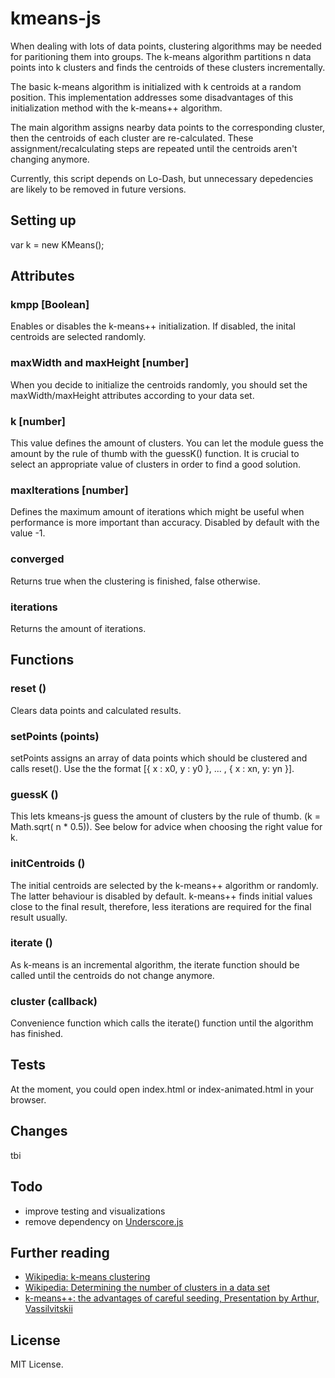 kmeans-js
=========

When dealing with lots of data points, clustering algorithms may be needed for paritioning them into groups. The k-means algorithm partitions n data points into k clusters and finds the centroids of these clusters incrementally.

The basic k-means algorithm is initialized with k centroids at a random position. This implementation addresses some disadvantages of this initialization method with the k-means++ algorithm.

The main algorithm assigns nearby data points to the corresponding cluster, then the centroids of each cluster are re-calculated. These assignment/recalculating steps are repeated until the centroids aren't changing anymore.

Currently, this script depends on Lo-Dash, but unnecessary depedencies are likely to be removed in future versions.

## Setting up

  var k = new KMeans();

## Attributes

### kmpp [Boolean]

Enables or disables the k-means++ initialization. If disabled, the inital centroids are selected randomly.

### maxWidth and maxHeight [number]

When you decide to initialize the centroids randomly, you should set the maxWidth/maxHeight attributes according to your data set.

### k [number]

This value defines the amount of clusters. You can let the module guess the amount by the rule of thumb with the guessK() function. It is crucial to select an appropriate value of clusters in order to find a good solution.

### maxIterations [number]

Defines the maximum amount of iterations which might be useful when performance is more important than accuracy. Disabled by default with the value -1.

### converged

Returns true when the clustering is finished, false otherwise.

### iterations

Returns the amount of iterations.

## Functions

### reset ()

Clears data points and calculated results.

### setPoints (points)

setPoints assigns an array of data points which should be clustered and calls reset(). Use the the format [{ x : x0, y : y0 }, ... , { x : xn, y: yn }].  

### guessK ()

This lets kmeans-js guess the amount of clusters by the rule of thumb. (k = Math.sqrt( n * 0.5)). See below for advice when choosing the right value for k.

### initCentroids ()

The initial centroids are selected by the k-means++ algorithm or randomly. The latter behaviour is disabled by default. k-means++ finds initial values close to the final result, therefore, less iterations are required for the final result usually.

### iterate ()

As k-means is an incremental algorithm, the iterate function should be called until the centroids do not change anymore. 

### cluster (callback)

Convenience function which calls the iterate() function until the algorithm has finished. 

## Tests

At the moment, you could open index.html or index-animated.html in your browser.

## Changes

tbi

## Todo

* improve testing and visualizations
* remove dependency on [Underscore.js](http://underscorejs.org/)

Further reading
---------------

* [Wikipedia: k-means clustering](https://en.wikipedia.org/wiki/K-means_clustering)
* [Wikipedia: Determining the number of clusters in a data set](https://en.wikipedia.org/wiki/Determining_the_number_of_clusters_in_a_data_set)
* [k-means++: the advantages of careful seeding, Presentation by Arthur, Vassilvitskii](http://theory.stanford.edu/~sergei/slides/BATS-Means.pdf)

License
-------

MIT License.